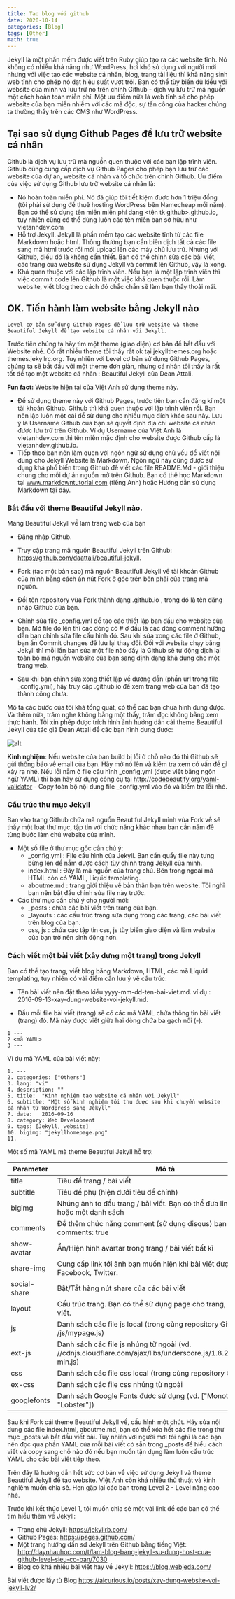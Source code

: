 ```yaml
---
title: Tạo blog với github
date: 2020-10-14
categories: [Blog]
tags: [Other]
math: true
---
```

Jekyll là một phần mềm được viết trên Ruby giúp tạo ra các website tĩnh. Nó không có nhiều khả năng như WordPress, hơi khó sử dụng với người mới nhưng với việc tạo các website cá nhân, blog, trang tài liệu thì khả năng sinh web tĩnh cho phép nó đạt hiệu suất vượt trội. Bạn có thể tùy biến đủ kiểu với website của mình và lưu trữ nó trên chính Github - dịch vụ lưu trữ mã nguồn một cách hoàn toàn miễn phí. Một ưu điểm nữa là web tĩnh sẽ cho phép website của bạn miễn nhiễm với các mã độc, sự tấn công của hacker chúng ta thường thấy trên các CMS như WordPress.

## Tại sao sử dụng Github Pages để lưu trữ website cá nhân
Github là dịch vụ lưu trữ mà nguồn quen thuộc với các bạn lập trình viên. Github cũng cung cấp dịch vụ Github Pages cho phép bạn lưu trữ các website của dự án, website cá nhân và tổ chức trên chính Github. Ưu điểm của việc sử dụng Github lưu trữ website cá nhân là:
* Nó hoàn toàn miễn phí. Nó đã giúp tôi tiết kiệm được hơn 1 triệu đồng (tôi phải sử dụng để thuê hosting WordPress bên Namecheap mỗi năm). Bạn có thể sử dụng tên miền miễn phí dạng <tên tk github>.github.io, tuy nhiên cũng có thể dùng luôn các tên miền bạn sở hữu như vietanhdev.com
* Hỗ trợ Jekyll. Jekyll là phần mềm tạo các website tĩnh từ các file Markdown hoặc html. Thông thường bạn cần biên dịch tất cả các file sang mã html trước rồi mới upload lên các máy chủ lưu trữ. Nhưng với Github, điều đó là không cần thiết. Bạn có thể chỉnh sửa các bài viết, các trang của website sử dụng Jekyll và commit lên Github, vậy là xong.
* Khá quen thuộc với các lập trình viên. Nếu bạn là một lập trình viên thì việc commit code lên Github là một việc khá quen thuộc rồi. Làm website, viết blog theo cách đó chắc chắn sẽ làm bạn thấy thoải mái.

## OK. Tiến hành làm website bằng Jekyll nào

```
Level cơ bản sử dụng Github Pages để lưu trữ website và theme Beautiful Jekyll để tạo website cá nhân với Jekyll.
```

Trước tiên chúng ta hãy tìm một theme (giao diện) cơ bản để bắt đầu với Website nhé. Có rất nhiều theme tôi thấy rất ok tại jekyllthemes.org hoặc themes.jekyllrc.org. Tuy nhiên với Level cơ bản sử dụng Github Pages, chúng ta sẽ bắt đầu với một theme đơn giản, nhưng cá nhân tôi thấy là rất tốt để tạo một website cá nhân : Beautiful Jekyll của Dean Attali.

**Fun fact:** Website hiện tại của Việt Anh sử dụng theme này.

* Để sử dụng theme này với Github Pages, trước tiên bạn cần đăng kí một tài khoản Github. Github thì khá quen thuộc với lập trình viên rồi. Bạn nên lập luôn một cái để sử dụng cho nhiều mục đích khác sau này. Lưu ý là Username Github của bạn sẽ quyết định địa chỉ website cá nhân được lưu trữ trên Github. Ví dụ Username của Việt Anh là vietanhdev.com thì tên miền mặc định cho website được Github cấp là vietanhdev.github.io.
* Tiếp theo bạn nên làm quen với ngôn ngữ sử dụng chủ yếu để viết nội dung cho Jekyll Website là Markdown. Ngôn ngữ này cũng được sử dụng khá phổ biến trong Github để viết các file README.Md - giới thiệu chung cho mỗi dự án nguồn mở trên Github. Bạn có thể học Markdown tại www.markdowntutorial.com (tiếng Anh) hoặc Hướng dẫn sử dụng Markdown tại đây.

### Bắt đầu với theme Beautiful Jekyll nào.

Mang Beautiful Jekyll về làm trang web của bạn

* Đăng nhập Github.

* Truy cập trang mã nguồn Beautiful Jekyll trên Github: https://github.com/daattali/beautiful-jekyll.

* Fork (tạo một bản sao) mã nguồn Beautifull Jekyll về tài khoản Github của mình bằng cách ấn nút Fork ở góc trên bên phải của trang mã nguồn.

* Đổi tên repository vừa Fork thành dạng <username>.github.io , trong đó <username> là tên đăng nhập Github của bạn.

* Chỉnh sửa file _config.yml để tạo các thiết lập ban đầu cho website của bạn. Mở file đó lên thì các dòng có # ở đầu là các dòng comment hướng dẫn bạn chỉnh sửa file cấu hình đó. Sau khi sửa xong các file ở Github, bạn ấn Commit changes để lưu lại thay đổi. Đối với website chạy bằng Jekyll thì mỗi lần bạn sửa một file nào đấy là Github sẽ tự động dịch lại toàn bộ mã nguồn website của bạn sang định dạng khả dụng cho một trang web.

* Sau khi bạn chỉnh sửa xong thiết lập về đường dẫn (phần url trong file _config.yml), hãy truy cập <username>.github.io để xem trang web của bạn đã tạo thành công chưa.
 
Mô tả các bước của tôi khá tổng quát, có thể các bạn chưa hình dung được. Và thêm nữa, trăm nghe không bằng một thấy, trăm đọc không bằng xem thực hành. Tôi xin phép được trích hình ảnh hướng dẫn cài theme Beautiful Jekyll của tác giả Dean Attali để các bạn hình dung được:

![alt](https://aicurious.io/posts/xay-dung-website-voi-jekyll/install-steps.gif)

**Kinh nghiệm**: Nếu website của bạn build bị lỗi ở chỗ nào đó thì Github sẽ gửi thông báo về email của bạn. Hãy mở nó lên và kiểm tra xem có vấn đề gì xảy ra nhé. Nếu lỗi nằm ở file cấu hình _config.yml (được viết bằng ngôn ngữ YAML) thì bạn hãy sử dụng công cụ tại http://codebeautify.org/yaml-validator - Copy toàn bộ nội dung file _config.yml vào đó và kiểm tra lỗi nhé.

### Cấu trúc thư mục Jekyll

Bạn vào trang Github chứa mã nguồn Beautiful Jekyll mình vừa Fork về sẽ thấy một loạt thư mục, tập tin với chức năng khác nhau bạn cần nắm để từng bước làm chủ website của mình.

* Một số file ở thư mục gốc cần chú ý:
    * _config.yml : File cấu hình của Jekyll. Bạn cần quẩy file này tưng bừng lên để nắm được cách tùy chỉnh trang Jekyll của mình.
    * index.html : Đây là mã nguồn của trang chủ. Bên trong ngoài mã HTML còn có YAML, Liquid templating.
    * aboutme.md : trang giới thiệu về bản thân bạn trên website. Tôi nghĩ bạn nên bắt đầu chỉnh sửa file này trước.
* Các thư mục cần chú ý cho người mới:
    * _posts : chứa các bài viết trên trang của bạn.
    * _layouts : các cấu trúc trang sửa dụng trong các trang, các bài viết trên blog của bạn.
    * css, js : chứa các tập tin css, js tùy biến giao diện và làm website của bạn trở nên sinh động hơn.

### Cách viết một bài viết (xây dựng một trang) trong Jekyll

Bạn có thể tạo trang, viết blog bằng Markdown, HTML, các mã Liquid templating, tuy nhiên có vài điểm cần lưu ý về cấu trúc:

* Tên bài viết nên đặt theo kiểu yyyy-mm-dd-ten-bai-viet.md. ví dụ : 2016-09-13-xay-dung-website-voi-jekyll.md.

* Đầu mỗi file bài viết (trang) sẽ có các mã YAML chứa thông tin bài viết (trang) đó. Mã này được viết giữa hai dòng chứa ba gạch nối (-).

```
1 ---
2 <mã YAML>
3 ---
```
Ví dụ mã YAML của bài viết này:

```
1. ---
2. categories: ["Others"]
3. lang: "vi"
4. description: ""
5. title:  "Kinh nghiệm tạo website cá nhân với Jekyll"
6. subtitle: "Một số kinh nghiệm tôi thu được sau khi chuyển website cá nhân từ Wordpress sang Jekyll"
7. date:   2016-09-16
8. category: Web Development
9. tags: [Jekyll, website]
10. bigimg: "jekyllhomepage.png"
11. ---
```
Một số mã YAML mà theme Beautiful Jekyll hỗ trợ:

|Parameter|Mô tả|
|---|---|
|title|Tiêu đề trang / bài viết|
|subtitle|Tiêu đề phụ (hiện dưới tiêu đề chính)|
|bigimg|Nhúng ảnh to đầu trang / bài viết. Bạn có thể đưa link một ảnh hoặc một danh sách|
|comments|Để thêm chức năng comment (sử dụng disqus) bạn có thể dùng comments: true|
|show-avatar|Ẩn/Hiện hình avartar trong trang / bài viết bất kì|
|share-img|Cung cấp link tới ảnh bạn muốn hiện khi bài viết được share trên Facebook, Twitter.|
|social-share|Bật/Tắt hàng nút share của các bài viết|
|layout|	Cấu trúc trang. Bạn có thể sử dụng page cho trang, post cho bài viết.|
|js|Danh sách các file js local (trong cùng repository Github) (vd. /js/mypage.js)|
|ext-js|Danh sách các file js nhúng từ ngoài (vd. //cdnjs.cloudflare.com/ajax/libs/underscore.js/1.8.2/underscore-min.js)|
|css|Danh sách các file css local (trong cùng repository Github)|
|ex-css|Danh sách các file css nhúng từ ngoài|
|googlefonts|Danh sách Google Fonts được sử dụng (vd. ["Monoton", "Lobster"])|

Sau khi Fork cái theme Beautiful Jekyll về, cấu hình một chút. Hãy sửa nội dung các file index.html, aboutme.md, bạn có thể xóa hết các file trong thư mục _posts và bắt đầu viết bài. Tuy nhiên với người mới tôi nghĩ là các bạn nên đọc qua phần YAML của mỗi bài viết có sẵn trong _posts để hiểu cách viết và copy sang chỗ nào đó nếu bạn muốn tận dụng làm luôn cấu trúc YAML cho các bài viết tiếp theo.

Trên đây là hướng dẫn hết sức cơ bản về việc sử dụng Jekyll và theme Beautiful Jekyll để tạo website. Việt Anh còn khá nhiều thủ thuật và kinh nghiệm muốn chia sẻ. Hẹn gặp lại các bạn trong Level 2 - Level nâng cao nhé.

Trước khi kết thúc Level 1, tôi muốn chia sẻ một vài link để các bạn có thể tìm hiểu thêm về Jekyll:

* Trang chủ Jekyll: https://jekyllrb.com/
* Github Pages: https://pages.github.com/
* Một trang hướng dấn sd Jekyll trên Github bằng tiếng Việt: http://daynhauhoc.com/t/lam-blog-bang-jekyll-su-dung-host-cua-github-level-sieu-co-ban/7030
* Blog có khá nhiều bài viết hay về Jekyll: https://blog.webjeda.com/

Bài viết được lấy từ Blog https://aicurious.io/posts/xay-dung-website-voi-jekyll-lv2/

